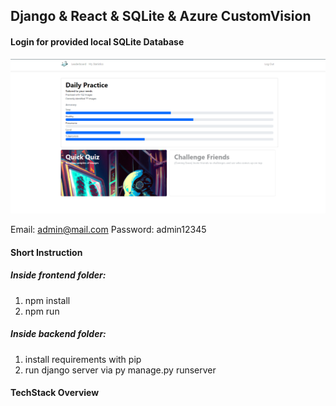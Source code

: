 ## Django & React & SQLite & Azure CustomVision
#### Login for provided local SQLite Database
<img src="image (3).png">

Email: admin@mail.com
Password: admin12345

#### Short Instruction
##### Inside frontend folder: 
1. npm install
2. npm run

##### Inside backend folder: 
1. install requirements with pip 
2. run django server via py manage.py runserver

#### TechStack Overview